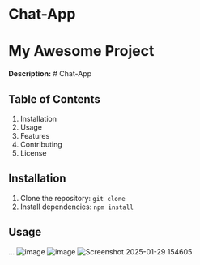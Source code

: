 # Chat-App
# My Awesome Project

**Description:** # Chat-App


## Table of Contents
1. Installation
2. Usage
3. Features
4. Contributing
5. License

## Installation

1. Clone the repository: `git clone `
2. Install dependencies: `npm install`

## Usage

...
![image](https://github.com/user-attachments/assets/dad84d98-09d2-431a-b0ed-d431201a5e25)
![image](https://github.com/user-attachments/assets/f18fb8ee-030c-46b7-b596-3ba7387ee20d)
![Screenshot 2025-01-29 154605](https://github.com/user-attachments/assets/6db790b7-7b38-416d-8650-0e543fd6c350)
